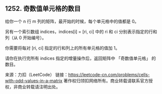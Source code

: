 ## 1252. 奇数值单元格的数目

给你一个 n 行 m 列的矩阵，最开始的时候，每个单元格中的值都是 0。

另有一个索引数组 indices，indices[i] = [ri, ci] 中的 ri 和 ci 分别表示指定的行和列（从 0 开始编号）。

你需要将每对 [ri, ci] 指定的行和列上的所有单元格的值加 1。

请你在执行完所有 indices 指定的增量操作后，返回矩阵中 「奇数值单元格」 的数目。

来源：力扣（LeetCode）
链接：https://leetcode-cn.com/problems/cells-with-odd-values-in-a-matrix
著作权归领扣网络所有。商业转载请联系官方授权，非商业转载请注明出处。

